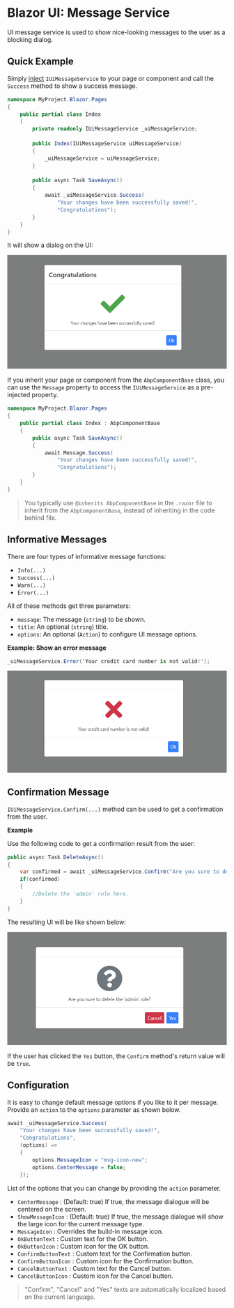 # Blazor UI: Message Service

UI message service is used to show nice-looking messages to the user as a blocking dialog.

## Quick Example

Simply [inject](../../fundamentals/dependency-injection.md) `IUiMessageService` to your page or component and call the `Success` method to show a success message.

```csharp
namespace MyProject.Blazor.Pages
{
    public partial class Index
    {
        private readonly IUiMessageService _uiMessageService;

        public Index(IUiMessageService uiMessageService)
        {
            _uiMessageService = uiMessageService;
        }

        public async Task SaveAsync()
        {
            await _uiMessageService.Success(
                "Your changes have been successfully saved!",
                "Congratulations");
        }
    }
}
```

It will show a dialog on the UI:

![blazor-message-success](../../../images/blazor-message-success.png)

If you inherit your page or component from the `AbpComponentBase` class, you can use the `Message` property to access the `IUiMessageService` as a pre-injected property.

```csharp
namespace MyProject.Blazor.Pages
{
    public partial class Index : AbpComponentBase
    {
        public async Task SaveAsync()
        {
            await Message.Success(
                "Your changes have been successfully saved!",
                "Congratulations");
        }
    }
}
```
> You typically use `@inherits AbpComponentBase` in the `.razor` file to inherit from the `AbpComponentBase`, instead of inheriting in the code behind file.

## Informative Messages

There are four types of informative message functions:

* `Info(...)`
* `Success(...)`
* `Warn(...)`
* `Error(...)`

All of these methods get three parameters:

* `message`: The message (`string`) to be shown.
* `title`: An optional (`string`) title.
* `options`: An optional (`Action`) to configure UI message options.

**Example: Show an error message**

````csharp
_uiMessageService.Error('Your credit card number is not valid!');
````

![blazor-message-success](../../../images/blazor-message-error.png)


## Confirmation Message

`IUiMessageService.Confirm(...)` method can be used to get a confirmation from the user.

**Example**

Use the following code to get a confirmation result from the user:

```csharp
public async Task DeleteAsync()
{
    var confirmed = await _uiMessageService.Confirm("Are you sure to delete the 'admin' role?");
    if(confirmed)
    {
        //Delete the 'admin' role here.
    }
}
```

The resulting UI will be like shown below:

![blazor-message-confirm](../../../images/blazor-message-confirm.png)

If the user has clicked the `Yes` button, the `Confirm` method's return value will be `true`.

## Configuration

It is easy to change default message options if you like to it per message. Provide an `action` to the `options` parameter as shown below.

```csharp
await _uiMessageService.Success(
    "Your changes have been successfully saved!",
    "Congratulations",
    (options) =>
    {
        options.MessageIcon = "msg-icon-new";
        options.CenterMessage = false;
    });
```

List of the options that you can change by providing the `action` parameter.

* `CenterMessage` : (Default: true) If true, the message dialogue will be centered on the screen.
* `ShowMessageIcon` : (Default: true) If true, the message dialogue will show the large icon for the current message type.
* `MessageIcon` : Overrides the build-in message icon.
* `OkButtonText` : Custom text for the OK button.
* `OkButtonIcon` : Custom icon for the OK button.
* `ConfirmButtonText` : Custom text for the Confirmation button.
* `ConfirmButtonIcon` : Custom icon for the Confirmation button.
* `CancelButtonText` : Custom text for the Cancel button.
* `CancelButtonIcon` : Custom icon for the Cancel button.

> "Confirm", "Cancel" and "Yes" texts are automatically localized based on the current language.